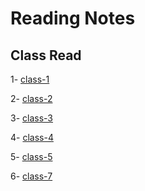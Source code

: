 # Reading Notes

## __Class Read__

1- [class-1](./Class01.md)

2- [class-2](./Class%2002.md)

3- [class-3](./class3.md)

4- [class-4](./class04.md)

5- [class-5](./class05.md)

6- [class-7](./class07.md)
